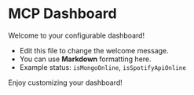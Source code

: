 # MCP Dashboard

Welcome to your configurable dashboard!

- Edit this file to change the welcome message.
- You can use **Markdown** formatting here.
- Example status: `isMongoOnline`, `isSpotifyApiOnline`

Enjoy customizing your dashboard!
